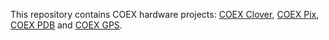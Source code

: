 This repository contains COEX hardware projects: [COEX Clover](https://github.com/CopterExpress/clover), [COEX Pix](https://clover.coex.tech/en/coex_pix.html), [COEX PDB](https://clover.coex.tech/en/coex_pdb.html) and [COEX GPS](https://clover.coex.tech/en/coex_gps.html).
